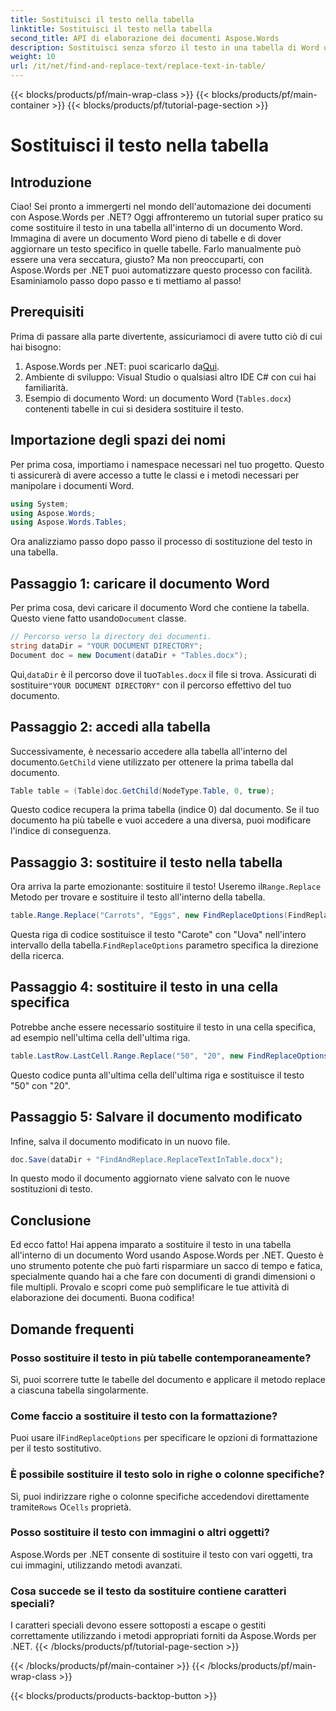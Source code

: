 ```yaml
---
title: Sostituisci il testo nella tabella
linktitle: Sostituisci il testo nella tabella
second_title: API di elaborazione dei documenti Aspose.Words
description: Sostituisci senza sforzo il testo in una tabella di Word utilizzando Aspose.Words per .NET con questa guida dettagliata e passo dopo passo.
weight: 10
url: /it/net/find-and-replace-text/replace-text-in-table/
---
```


{{< blocks/products/pf/main-wrap-class >}}
{{< blocks/products/pf/main-container >}}
{{< blocks/products/pf/tutorial-page-section >}}

# Sostituisci il testo nella tabella

## Introduzione

Ciao! Sei pronto a immergerti nel mondo dell'automazione dei documenti con Aspose.Words per .NET? Oggi affronteremo un tutorial super pratico su come sostituire il testo in una tabella all'interno di un documento Word. Immagina di avere un documento Word pieno di tabelle e di dover aggiornare un testo specifico in quelle tabelle. Farlo manualmente può essere una vera seccatura, giusto? Ma non preoccuparti, con Aspose.Words per .NET puoi automatizzare questo processo con facilità. Esaminiamolo passo dopo passo e ti mettiamo al passo!

## Prerequisiti

Prima di passare alla parte divertente, assicuriamoci di avere tutto ciò di cui hai bisogno:

1.  Aspose.Words per .NET: puoi scaricarlo da[Qui](https://releases.aspose.com/words/net/).
2. Ambiente di sviluppo: Visual Studio o qualsiasi altro IDE C# con cui hai familiarità.
3. Esempio di documento Word: un documento Word (`Tables.docx`) contenenti tabelle in cui si desidera sostituire il testo.

## Importazione degli spazi dei nomi

Per prima cosa, importiamo i namespace necessari nel tuo progetto. Questo ti assicurerà di avere accesso a tutte le classi e i metodi necessari per manipolare i documenti Word.

```csharp
using System;
using Aspose.Words;
using Aspose.Words.Tables;
```

Ora analizziamo passo dopo passo il processo di sostituzione del testo in una tabella.

## Passaggio 1: caricare il documento Word

 Per prima cosa, devi caricare il documento Word che contiene la tabella. Questo viene fatto usando`Document` classe.

```csharp
// Percorso verso la directory dei documenti.
string dataDir = "YOUR DOCUMENT DIRECTORY";
Document doc = new Document(dataDir + "Tables.docx");
```

 Qui,`dataDir` è il percorso dove il tuo`Tables.docx` il file si trova. Assicurati di sostituire`"YOUR DOCUMENT DIRECTORY"` con il percorso effettivo del tuo documento.

## Passaggio 2: accedi alla tabella

 Successivamente, è necessario accedere alla tabella all'interno del documento.`GetChild` viene utilizzato per ottenere la prima tabella dal documento.

```csharp
Table table = (Table)doc.GetChild(NodeType.Table, 0, true);
```

Questo codice recupera la prima tabella (indice 0) dal documento. Se il tuo documento ha più tabelle e vuoi accedere a una diversa, puoi modificare l'indice di conseguenza.

## Passaggio 3: sostituire il testo nella tabella

 Ora arriva la parte emozionante: sostituire il testo! Useremo il`Range.Replace` Metodo per trovare e sostituire il testo all'interno della tabella.

```csharp
table.Range.Replace("Carrots", "Eggs", new FindReplaceOptions(FindReplaceDirection.Forward));
```

 Questa riga di codice sostituisce il testo "Carote" con "Uova" nell'intero intervallo della tabella.`FindReplaceOptions` parametro specifica la direzione della ricerca.

## Passaggio 4: sostituire il testo in una cella specifica

Potrebbe anche essere necessario sostituire il testo in una cella specifica, ad esempio nell'ultima cella dell'ultima riga.

```csharp
table.LastRow.LastCell.Range.Replace("50", "20", new FindReplaceOptions(FindReplaceDirection.Forward));
```

Questo codice punta all'ultima cella dell'ultima riga e sostituisce il testo "50" con "20".

## Passaggio 5: Salvare il documento modificato

Infine, salva il documento modificato in un nuovo file.

```csharp
doc.Save(dataDir + "FindAndReplace.ReplaceTextInTable.docx");
```

In questo modo il documento aggiornato viene salvato con le nuove sostituzioni di testo.

## Conclusione

Ed ecco fatto! Hai appena imparato a sostituire il testo in una tabella all'interno di un documento Word usando Aspose.Words per .NET. Questo è uno strumento potente che può farti risparmiare un sacco di tempo e fatica, specialmente quando hai a che fare con documenti di grandi dimensioni o file multipli. Provalo e scopri come può semplificare le tue attività di elaborazione dei documenti. Buona codifica!

## Domande frequenti

### Posso sostituire il testo in più tabelle contemporaneamente?
Sì, puoi scorrere tutte le tabelle del documento e applicare il metodo replace a ciascuna tabella singolarmente.

### Come faccio a sostituire il testo con la formattazione?
 Puoi usare il`FindReplaceOptions` per specificare le opzioni di formattazione per il testo sostitutivo.

### È possibile sostituire il testo solo in righe o colonne specifiche?
 Sì, puoi indirizzare righe o colonne specifiche accedendovi direttamente tramite`Rows` O`Cells` proprietà.

### Posso sostituire il testo con immagini o altri oggetti?
Aspose.Words per .NET consente di sostituire il testo con vari oggetti, tra cui immagini, utilizzando metodi avanzati.

### Cosa succede se il testo da sostituire contiene caratteri speciali?
I caratteri speciali devono essere sottoposti a escape o gestiti correttamente utilizzando i metodi appropriati forniti da Aspose.Words per .NET.
{{< /blocks/products/pf/tutorial-page-section >}}

{{< /blocks/products/pf/main-container >}}
{{< /blocks/products/pf/main-wrap-class >}}

{{< blocks/products/products-backtop-button >}}
